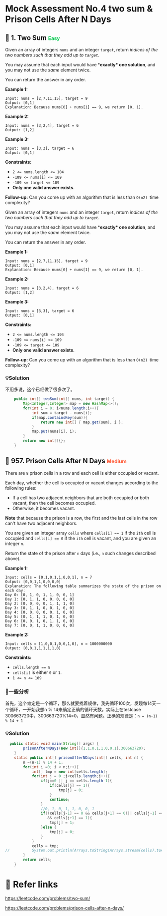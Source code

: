 # Mock Assessment No.4 two sum & Prison Cells After N Days

## 💚 1. Two Sum <font size="3" color="#02C850">Easy</font>

Given an array of integers `nums` and an integer `target`, return *indices of the two numbers such that they add up to `target`*.

You may assume that each input would have ***exactly\* one solution**, and you may not use the *same* element twice.

You can return the answer in any order.

**Example 1:**

```
Input: nums = [2,7,11,15], target = 9
Output: [0,1]
Explanation: Because nums[0] + nums[1] == 9, we return [0, 1].
```

**Example 2:**

```
Input: nums = [3,2,4], target = 6
Output: [1,2]
```

**Example 3:**

```
Input: nums = [3,3], target = 6
Output: [0,1]
```

**Constraints:**

- `2 <= nums.length <= 104`
- `-109 <= nums[i] <= 109`
- `-109 <= target <= 109`
- **Only one valid answer exists.**

**Follow-up:** Can you come up with an algorithm that is less than `O(n2) `time complexity?

Given an array of integers `nums` and an integer `target`, return *indices of the two numbers such that they add up to `target`*.

You may assume that each input would have ***exactly\* one solution**, and you may not use the *same* element twice.

You can return the answer in any order.

**Example 1:**

```
Input: nums = [2,7,11,15], target = 9
Output: [0,1]
Explanation: Because nums[0] + nums[1] == 9, we return [0, 1].
```

**Example 2:**

```
Input: nums = [3,2,4], target = 6
Output: [1,2]
```

**Example 3:**

```
Input: nums = [3,3], target = 6
Output: [0,1] 
```

**Constraints:**

- `2 <= nums.length <= 104`
- `-109 <= nums[i] <= 109`
- `-109 <= target <= 109`
- **Only one valid answer exists.**

**Follow-up:** Can you come up with an algorithm that is less than `O(n2) `time complexity?

### 💡Solution

不用多说，这个已经做了很多次了。

```java
    public int[] twoSum(int[] nums, int target) {
        Map<Integer,Integer> map = new HashMap<>();
        for(int i = 0; i<nums.length;i++){
            int sum = target - nums[i];
            if(map.containsKey(sum)){
                return new int[] { map.get(sum), i };
            }
            map.put(nums[i], i);
        }
        return new int[]{};
    }
```

## 🧡 957. Prison Cells After N Days <font size="3" color="#FF5733">Medium</font>

There are `8` prison cells in a row and each cell is either occupied or vacant.

Each day, whether the cell is occupied or vacant changes according to the following rules:

- If a cell has two adjacent neighbors that are both occupied or both vacant, then the cell becomes occupied.
- Otherwise, it becomes vacant.

**Note** that because the prison is a row, the first and the last cells in the row can't have two adjacent neighbors.

You are given an integer array `cells` where `cells[i] == 1` if the `ith` cell is occupied and `cells[i] == 0` if the `ith` cell is vacant, and you are given an integer `n`.

Return the state of the prison after `n` days (i.e., `n` such changes described above).

**Example 1:**

```
Input: cells = [0,1,0,1,1,0,0,1], n = 7
Output: [0,0,1,1,0,0,0,0]
Explanation: The following table summarizes the state of the prison on each day:
Day 0: [0, 1, 0, 1, 1, 0, 0, 1]
Day 1: [0, 1, 1, 0, 0, 0, 0, 0]
Day 2: [0, 0, 0, 0, 1, 1, 1, 0]
Day 3: [0, 1, 1, 0, 0, 1, 0, 0]
Day 4: [0, 0, 0, 0, 0, 1, 0, 0]
Day 5: [0, 1, 1, 1, 0, 1, 0, 0]
Day 6: [0, 0, 1, 0, 1, 1, 0, 0]
Day 7: [0, 0, 1, 1, 0, 0, 0, 0]
```

**Example 2:**

```
Input: cells = [1,0,0,1,0,0,1,0], n = 1000000000
Output: [0,0,1,1,1,1,1,0]
```

**Constraints:**

- `cells.length == 8`
- `cells[i]` is either `0` or `1`.
- `1 <= n <= 109`

### 📝一些分析

首先，这个肯定是一个循环，那么就要找着规律，我先循环100次，发现每14天一个循环，一开始我想n % 14来确定正确的循环天数，实际上在testcase 300663720中，300663720%14=0，显然有问题。正确的规律是：`n = (n-1) % 14 + 1`

### 💡Solution

```java
  public static void main(String[] args) {
        prisonAfterNDays(new int[]{1,1,0,1,1,0,0,1},300663720);
    }
    static public int[] prisonAfterNDays(int[] cells, int n) {
        n =(n-1) % 14 + 1;
        for(int i =0; i < n;i++){
            int[] tmp = new int[cells.length];
            for(int j = 0 ;j<cells.length;j++){
                if(j==0 || j == cells.length-1){
                    if(cells[j] == 1){
                        tmp[j] = 0;
                    }
                    continue;
                }
                //0, 1, 0, 1, 1, 0, 0, 1
                if((cells[j-1] == 0 && cells[j+1] == 0)|| cells[j-1] == 1 
                   && cells[j+1] == 1){
                    tmp[j] = 1;
                }else {
                    tmp[j] = 0;
                }
            }
            cells = tmp;
//          System.out.println(Arrays.toString(Arrays.stream(cells).toArray()));
        }
        return cells;
    }
```

# 🔗 Refer links

https://leetcode.com/problems/two-sum/

https://leetcode.com/problems/prison-cells-after-n-days/
